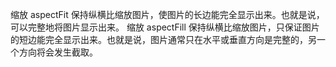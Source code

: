缩放	aspectFit	保持纵横比缩放图片，使图片的长边能完全显示出来。也就是说，可以完整地将图片显示出来。
缩放	aspectFill	保持纵横比缩放图片，只保证图片的短边能完全显示出来。也就是说，图片通常只在水平或垂直方向是完整的，另一个方向将会发生截取。


